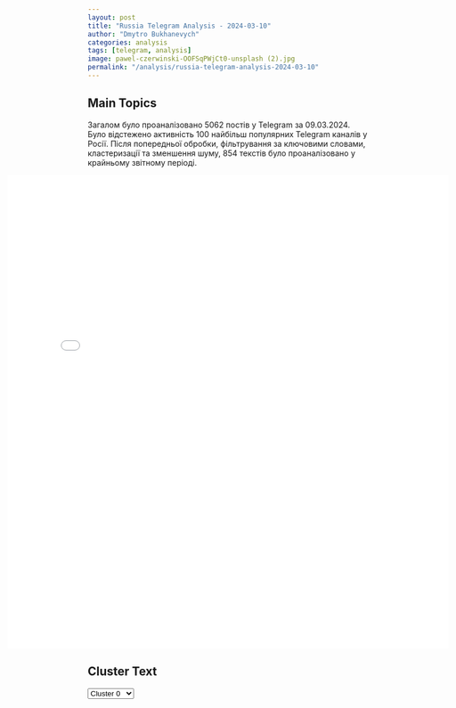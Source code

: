 ```yaml
---
layout: post
title: "Russia Telegram Analysis - 2024-03-10"
author: "Dmytro Bukhanevych"
categories: analysis
tags: [telegram, analysis]
image: pawel-czerwinski-OOFSqPWjCt0-unsplash (2).jpg
permalink: "/analysis/russia-telegram-analysis-2024-03-10"
---
```


<style>
    /* Adjusting iframe-container styles */
    .wide-iframe-container {
        width: calc(100% + 30vw);  /* Extending the width */
        margin-left: -15vw;       /* Negative margin to push to the left */
        overflow: hidden;         /* In case the iframe content spills over */
    }

    .wide-iframe-container iframe {
        width: 100%;  /* Making the iframe take the full width of its container */
        border: none; /* Removing any borders from the iframe */
    }

    /* Toggle mechanism */
    .hidden {
        display: none;
    }
    
    .show-content-target:checked + .show-content {
        display: block;
    }
</style>

<h2>Main Topics</h2>
<p>Загалом було проаналізовано 5062 постів у Telegram за 09.03.2024. Було відстежено активність 100 найбільш популярних Telegram каналів у Росії. Після попередньої обробки, фільтрування за ключовими словами, кластеризації та зменшення шуму, 854 текстів було проаналізовано у крайньому звітному періоді.</p>
<!-- Embedding Main Plotly Visualization -->
<div class="wide-iframe-container">
    <iframe src="{{site.baseurl}}/visualizations/2024-03-10/fig_topics_time.html" height="850"></iframe>
</div>


<h2>Cluster Text</h2>

<!-- Dropdown to select a cluster -->
<select id="clusterSelector" onchange="displayClusterText()">
<option value="0">Cluster 0</option><option value="1">Cluster 1</option><option value="2">Cluster 2</option><option value="3">Cluster 3</option><option value="4">Cluster 4</option><option value="5">Cluster 5</option><option value="6">Cluster 6</option><option value="7">Cluster 7</option><option value="8">Cluster 8</option><option value="9">Cluster 9</option><option value="10">Cluster 10</option><option value="11">Cluster 11</option><option value="12">Cluster 12</option><option value="13">Cluster 13</option><option value="14">Cluster 14</option><option value="15">Cluster 15</option><option value="16">Cluster 16</option>
</select>

<!-- Display area for the selected cluster's text -->
<div id="clusterTextDisplay" class="hidden"></div>

<script type="text/javascript">
    var clusterDetails = {"0": "<b>Total Posts:</b> 51<br><b>Date:</b> 2024-03-09 05:13:59+00:00<br><b>Author:</b> rusbrief<br><b>Link:</b> https://t.me/s/rusbrief/207633<br><b>Subscribers:</b> 506628<br><b>Text:</b> \u0422\u0435\u043a\u0441\u0442: BRIEF. #\u0412\u0430\u0436\u043d\u043e\u0435 \u0437\u0430\u00a0\u043c\u0438\u043d\u0443\u0432\u0448\u0438\u0435 \u0441\u0443\u0442\u043a\u0438:\u25aa\ufe0f\u0411\u0430\u0439\u0434\u0435\u043d \u0432\u044b\u0441\u0442\u0443\u043f\u0438\u043b \u043f\u0435\u0440\u0435\u0434 \u041a\u043e\u043d\u0433\u0440\u0435\u0441\u0441\u043e\u043c \u0441\u00a0\u0440\u0435\u0447\u044c\u044e \u00ab\u041e\u00a0\u043f\u043e\u043b\u043e\u0436\u0435\u043d\u0438\u0438 \u0432\u00a0\u0441\u0442\u0440\u0430\u043d\u0435\u00bb.\u00a0\u0412\u0441\u043f\u043e\u043c\u043d\u0438\u043b \u041f\u0443\u0442\u0438\u043d\u0430, \u0423\u043a\u0440\u0430\u0438\u043d\u0443 \u0438\u00a0\u0434\u0435\u0448\u0435\u0432\u044b\u0435 \u043b\u0435\u043a\u0430\u0440\u0441\u0442\u0432\u0430 \u0432\u00a0\u041c\u043e\u0441\u043a\u0432\u0435. \u0415\u0449\u0435 \u043f\u043e\u0448\u0443\u0442\u0438\u043b \u043e\u00a0\u0442\u043e\u043c, \u0447\u0442\u043e \u0438\u043d\u043e\u0433\u0434\u0430 \u0435\u043c\u0443 \u0434\u0430\u0436\u0435 \u0445\u043e\u0447\u0435\u0442\u0441\u044f \u0441\u0442\u0440\u0430\u0434\u0430\u0442\u044c \u0441\u043b\u0430\u0431\u043e\u0443\u043c\u0438\u0435\u043c. \u25aa\ufe0f\u0417\u0435\u043b\u0435\u043d\u0441\u043a\u0438\u0439 \u043f\u0440\u0438\u0435\u0445\u0430\u043b \u0432\u00a0\u0421\u0442\u0430\u043c\u0431\u0443\u043b \u043d\u0430\u00a0\u043f\u0435\u0440\u0435\u0433\u043e\u0432\u043e\u0440\u044b \u0441\u00a0\u042d\u0440\u0434\u043e\u0433\u0430\u043d\u043e\u043c. \u041f\u0435\u0440\u0435\u0434 \u044d\u0442\u0438\u043c \u043f\u043e\u0434\u043f\u0438\u0441\u0430\u043b \u0443\u043a\u0430\u0437 \u043e\u0431 \u0443\u0432\u043e\u043b\u044c\u043d\u0435\u043d\u0438\u0438 \u0447\u0430\u0441\u0442\u0438 \u043f\u0440\u0438\u0437\u044b\u0432\u043d\u0438\u043a\u043e\u0432 \u0432\u00a0\u0437\u0430\u043f\u0430\u0441 \u0432\u0435\u0441\u043d\u043e\u0439 2024 \u0433\u043e\u0434\u0430. \u25aa\ufe0f\u041f\u0440\u0435\u0437\u0438\u0434\u0435\u043d\u0442 \u0422\u0443\u0440\u0446\u0438\u0438 \u0437\u0430\u044f\u0432\u0438\u043b, \u0447\u0442\u043e \u0433\u043e\u0442\u043e\u0432 \u043f\u0440\u043e\u0432\u0435\u0441\u0442\u0438 \u043c\u0438\u0440\u043d\u044b\u0439 \u0441\u0430\u043c\u043c\u0438\u0442 \u043c\u0435\u0436\u0434\u0443 \u0420\u043e\u0441\u0441\u0438\u0435\u0439 \u0438\u00a0\u0423\u043a\u0440\u0430\u0438\u043d\u043e\u0439. \u041d\u043e \u0417\u0435\u043b\u0435\u043d\u0441\u043a\u0438\u0439 \u0432\u044b\u0441\u0442\u0443\u043f\u0438\u043b \u043f\u0440\u043e\u0442\u0438\u0432 \u0443\u0447\u0430\u0441\u0442\u0438\u044f \u0420\u043e\u0441\u0441\u0438\u0438 \u0432 \u0442\u0430\u043a\u043e\u043c \u0441\u0430\u043c\u043c\u0438\u0442\u0435.\u25aa\ufe0f\u041f\u0443\u0442\u0438\u043d \u043f\u043e\u0437\u0434\u0440\u0430\u0432\u0438\u043b \u0440\u043e\u0441\u0441\u0438\u044f\u043d\u043e\u043a \u0441\u00a08\u00a0\u043c\u0430\u0440\u0442\u0430 \u0438\u00a0\u043f\u043e\u0434\u043f\u0438\u0441\u0430\u043b \u0443\u043a\u0430\u0437 \u043e\u00a0\u043f\u043e\u043c\u0438\u043b\u043e\u0432\u0430\u043d\u0438\u0438 52 \u043e\u0441\u0443\u0436\u0434\u0435\u043d\u043d\u044b\u0445 \u0436\u0435\u043d\u0449\u0438\u043d. \u0421\u043f\u0435\u0446\u043a\u043e\u0440\u0440 BRIEF \u0415\u043a\u0430\u0442\u0435\u0440\u0438\u043d\u0430 \u0412\u0438\u043d\u043e\u043a\u0443\u0440\u043e\u0432\u0430\u00a0\u2014 \u043e\u00a0\u0440\u043e\u043b\u0438 \u0436\u0435\u043d\u0449\u0438\u043d \u0432\u00a0\u043f\u043e\u0441\u0442\u0441\u043e\u0432\u0435\u0442\u0441\u043a\u043e\u0435 \u0432\u0440\u0435\u043c\u044f. \u25aa\ufe0f\u041f\u043e\u0441\u043b\u0435 \u043d\u0430\u0447\u0430\u043b\u0430 \u0421\u0412\u041e \u0414\u043c\u0438\u0442\u0440\u0438\u0439 \u041c\u0435\u0434\u0432\u0435\u0434\u0435\u0432 \u043f\u0440\u043e\u0434\u043e\u043b\u0436\u0438\u043b \u043f\u043e\u043b\u0443\u0447\u0430\u0442\u044c \u0432\u0438\u043d\u043e \u0441\u00a0\u0438\u0442\u0430\u043b\u044c\u044f\u043d\u0441\u043a\u043e\u0439 \u0432\u0438\u043d\u043e\u0434\u0435\u043b\u044c\u043d\u0438, \u043a\u043e\u0442\u043e\u0440\u0443\u044e \u0441\u0432\u044f\u0437\u044b\u0432\u0430\u044e\u0442 \u0441\u00a0\u043d\u0438\u043c. \u25aa\ufe0f\u0421\u043e\u0431\u044b\u0442\u0438\u044f, \u0441\u0432\u044f\u0437\u0430\u043d\u043d\u044b\u0435 \u0441\u043e\u00a0\u0441\u043f\u0435\u0446\u0438\u0430\u043b\u044c\u043d\u043e\u0439 \u0432\u043e\u0435\u043d\u043d\u043e\u0439 \u043e\u043f\u0435\u0440\u0430\u0446\u0438\u0438, \u043f\u0440\u0438\u0432\u043b\u0435\u043a\u043b\u0438 \u0432\u043d\u0438\u043c\u0430\u043d\u0438\u0435 23% \u0440\u043e\u0441\u0441\u0438\u044f\u043d. \u0412\u044b\u0431\u043e\u0440\u044b \u043f\u0440\u0435\u0437\u0438\u0434\u0435\u043d\u0442\u0430 \u0441\u0442\u0440\u0430\u043d\u044b\u00a0\u2014 1%. \u25aa\ufe0f\u00ab\u042f\u043d\u0434\u0435\u043a\u0441\u00bb \u043f\u043e\u043b\u0443\u0447\u0438\u043b \u0432\u00a02024 \u0433\u043e\u0434\u0443 \u043e\u0442\u00a0\u0433\u043e\u0441\u0443\u0434\u0430\u0440\u0441\u0442\u0432\u0430 \u043d\u043e\u0432\u044b\u0435 \u043b\u044c\u0433\u043e\u0442\u044b\u00a0\u2014 \u043d\u0430\u00a0\u0444\u043e\u043d\u0435 \u0432\u044b\u0445\u043e\u0434\u0430 \u0441\u0434\u0435\u043b\u043a\u0438 \u043f\u043e\u00a0\u0440\u0430\u0437\u0434\u0435\u043b\u0443 \u043a\u043e\u043c\u043f\u0430\u043d\u0438\u0438 \u043d\u0430\u00a0\u0444\u0438\u043d\u0438\u0448\u043d\u0443\u044e \u043f\u0440\u044f\u043c\u0443\u044e. \u25aa\ufe0f\u0412\u00a0\u041c\u043e\u043b\u0434\u043e\u0432\u0443 \u0438\u0437\u00a0\u0420\u043e\u0441\u0441\u0438\u0438 \u0432\u0435\u0440\u043d\u0443\u043b\u0430\u0441\u044c \u0433\u043b\u0430\u0432\u0430 \u0413\u0430\u0433\u0430\u0443\u0437\u0438\u0438 \u0415\u0432\u0433\u0435\u043d\u0438\u044f \u0413\u0443\u0446\u0443\u043b, \u0432\u0441\u0442\u0440\u0435\u0442\u0438\u0432\u0448\u0430\u044f\u0441\u044f \u0441\u00a0\u043f\u0440\u0435\u0437\u0438\u0434\u0435\u043d\u0442\u043e\u043c \u0412\u043b\u0430\u0434\u0438\u043c\u0438\u0440\u043e\u043c \u041f\u0443\u0442\u0438\u043d\u044b\u043c. \u0412\u00a0\u0430\u044d\u0440\u043e\u043f\u043e\u0440\u0442\u0443 \u0435\u0435\u00a0\u0432\u0441\u0442\u0440\u0435\u0447\u0430\u043b\u0438 \u0441\u0442\u043e\u0440\u043e\u043d\u043d\u0438\u043a\u0438, \u0436\u0443\u0440\u043d\u0430\u043b\u0438\u0441\u0442\u044b \u0438\u00a0\u0441\u043f\u0435\u0446\u043d\u0430\u0437. \u041d\u043e\u00a0\u0437\u0430\u0434\u0435\u0440\u0436\u0438\u0432\u0430\u0442\u044c \u043f\u043e\u043b\u0438\u0442\u0438\u043a\u0430 \u043d\u0435\u00a0\u0441\u0442\u0430\u043b\u0438. \u25aa\ufe0f\u042d\u0441\u0442\u043e\u043d\u0438\u044f \u043f\u0440\u043e\u0434\u043e\u043b\u0436\u0430\u0435\u0442 \u0438\u043c\u043f\u043e\u0440\u0442\u0438\u0440\u043e\u0432\u0430\u0442\u044c \u0438\u0437\u00a0\u0420\u043e\u0441\u0441\u0438\u0438 \u043f\u0440\u043e\u0434\u0443\u043a\u0442\u044b, \u043a\u043e\u0442\u043e\u0440\u044b\u0435 \u0437\u0430\u043f\u0440\u0435\u0442\u0438\u043b\u0430 \u0432\u0432\u043e\u0437\u0438\u0442\u044c \u041b\u0430\u0442\u0432\u0438\u044f. \u0424\u0438\u043d\u043b\u044f\u043d\u0434\u0438\u044f \u0442\u043e\u0436\u0435 \u043d\u0435\u00a0\u0445\u043e\u0447\u0435\u0442 \u043e\u0442\u043a\u0430\u0437\u044b\u0432\u0430\u0442\u044c\u0441\u044f \u043e\u0442\u00a0\u0440\u043e\u0441\u0441\u0438\u0439\u0441\u043a\u0438\u0445 \u043f\u0440\u043e\u0434\u0443\u043a\u0442\u043e\u0432. \u25aa\ufe0f\u041c\u0438\u043d\u0438\u0441\u0442\u0440 \u043e\u0431\u043e\u0440\u043e\u043d\u044b \u0424\u0420\u0413 \u0411\u043e\u0440\u0438\u0441 \u041f\u0438\u0441\u0442\u043e\u0440\u0438\u0443\u0441 \u0437\u0430\u044f\u0432\u0438\u043b, \u0447\u0442\u043e \u0434\u0430\u043b\u044c\u043d\u043e\u0431\u043e\u0439\u043d\u044b\u0435 \u0440\u0430\u043a\u0435\u0442\u044b \u043d\u0435\u00a0\u0441\u0442\u0430\u043d\u0443\u0442 \u0440\u0435\u0448\u0430\u044e\u0449\u0438\u043c\u0438 \u0434\u043b\u044f \u043a\u043e\u043d\u0444\u043b\u0438\u043a\u0442\u0430 \u043d\u0430\u00a0\u0423\u043a\u0440\u0430\u0438\u043d\u0435. \u0418\u00a0\u043f\u0440\u0438\u0437\u0432\u0430\u043b \u0437\u0430\u043a\u0430\u043d\u0447\u0438\u0432\u0430\u0442\u044c \u0441\u00a0\u043e\u0431\u0441\u0443\u0436\u0434\u0435\u043d\u0438\u0435\u043c \u0432\u0430\u0440\u0438\u0430\u043d\u0442\u0430 \u043d\u0430\u043f\u0440\u0430\u0432\u0438\u0442\u044c \u0432\u043e\u0439\u0441\u043a\u0430 \u0437\u0430\u043f\u0430\u0434\u043d\u044b\u0445 \u0441\u0442\u0440\u0430\u043d \u043d\u0430\u00a0\u0423\u043a\u0440\u0430\u0438\u043d\u0443. \u25aa\ufe0f\u041f\u0440\u0435\u0437\u0438\u0434\u0435\u043d\u0442 \u0424\u0440\u0430\u043d\u0446\u0438\u0438 \u042d\u043c\u043c\u0430\u043d\u0443\u044d\u043b\u044c \u041c\u0430\u043a\u0440\u043e\u043d \u0441\u043a\u043e\u0440\u0440\u0435\u043a\u0442\u0438\u0440\u043e\u0432\u0430\u043b \u0441\u0432\u043e\u0438 \u0441\u043b\u043e\u0432\u0430 \u043e\u00a0\u0432\u043e\u0437\u043c\u043e\u0436\u043d\u043e\u0441\u0442\u0438 \u043e\u0442\u043f\u0440\u0430\u0432\u043a\u0438 \u0435\u0432\u0440\u043e\u043f\u0435\u0439\u0441\u043a\u0438\u0445 \u0432\u043e\u0435\u043d\u043d\u044b\u0445 \u043d\u0430\u00a0\u0423\u043a\u0440\u0430\u0438\u043d\u0443, \u0441\u0440\u0430\u0432\u043d\u0438\u0432 \u0438\u0445\u00a0\u0441\u00a0\u043e\u0431\u0435\u0434\u043e\u043c. \u25aa\ufe0f\u041f\u043e\u0441\u043b\u0435\u0434\u043d\u0438\u0435 \u0437\u0430\u044f\u0432\u043b\u0435\u043d\u0438\u044f \u0444\u0440\u0430\u043d\u0446\u0443\u0437\u0441\u043a\u043e\u0433\u043e \u043f\u0440\u0435\u0437\u0438\u0434\u0435\u043d\u0442\u0430 \u041c\u0430\u043a\u0440\u043e\u043d\u0430 \u043e\u0442\u0440\u0430\u0436\u0430\u044e\u0442 \u0441\u043a\u043e\u0440\u0435\u0435 \u0438\u043d\u0442\u0435\u0440\u0435\u0441\u044b \u0420\u043e\u0441\u0441\u0438\u0438, \u0430\u00a0\u0423\u043a\u0440\u0430\u0438\u043d\u0435 \u0438\u0434\u0443\u0442 \u0432\u00a0\u043c\u0438\u043d\u0443\u0441, \u0447\u0435\u043c \u0432\u00a0\u043f\u043b\u044e\u0441, \u0441\u0447\u0438\u0442\u0430\u044e\u0442 \u0437\u0430\u043f\u0430\u0434\u043d\u044b\u0435 \u044d\u043a\u0441\u043f\u0435\u0440\u0442\u044b. \u25aa\ufe0f\u0412\u00a0\u041a\u0430\u043d\u0430\u0434\u0435 \u043d\u0430\u00a0\u043a\u043b\u0430\u0434\u0431\u0438\u0449\u0435 \u0432\u00a0\u0433\u043e\u0440\u043e\u0434\u043a\u0435 \u041e\u043a\u0432\u0438\u043b\u043b \u043d\u0435\u0434\u0430\u043b\u0435\u043a\u043e \u043e\u0442\u00a0\u0422\u043e\u0440\u043e\u043d\u0442\u043e \u0441\u043d\u0435\u0441\u043b\u0438 \u043f\u0430\u043c\u044f\u0442\u043d\u0438\u043a \u043f\u0435\u0440\u0432\u043e\u0439 \u0443\u043a\u0440\u0430\u0438\u043d\u0441\u043a\u043e\u0439 \u0434\u0438\u0432\u0438\u0437\u0438\u0438 CC\u00a0\u00ab\u0413\u0430\u043b\u0438\u0447\u0438\u043d\u0430\u00bb. \u25aa\ufe0f\u041a\u043e\u0441\u043c\u0438\u0447\u0435\u0441\u043a\u0438\u0439 \u0442\u0435\u043b\u0435\u0441\u043a\u043e\u043f \u0414\u0436\u0435\u0439\u043c\u0441\u0430 \u0423\u044d\u0431\u0431\u0430 \u0441\u0434\u0435\u043b\u0430\u043b \u0440\u0435\u0432\u043e\u043b\u044e\u0446\u0438\u043e\u043d\u043d\u043e\u0435 \u043e\u0442\u043a\u0440\u044b\u0442\u0438\u0435\u00a0\u2014 \u043e\u0431\u043d\u0430\u0440\u0443\u0436\u0438\u043b \u00ab\u043c\u0435\u0440\u0442\u0432\u0443\u044e\u00bb \u0433\u0430\u043b\u0430\u043a\u0442\u0438\u043a\u0443, \u043b\u0438\u0448\u0435\u043d\u043d\u0443\u044e \u0437\u0432\u0435\u0437\u0434\u043e\u043e\u0431\u0440\u0430\u0437\u043e\u0432\u0430\u043d\u0438\u044f, \u0434\u0430\u0442\u0438\u0440\u0443\u0435\u043c\u0443\u044e \u043e\u0448\u0435\u043b\u043e\u043c\u043b\u044f\u044e\u0449\u0438\u043c\u0438 13 \u043c\u0438\u043b\u043b\u0438\u0430\u0440\u0434\u0430\u043c\u0438\u00a0\u043b\u0435\u0442.", "1": "<b>Total Posts:</b> 50<br><b>Date:</b> 2024-03-09 17:18:08+00:00<br><b>Author:</b> chp_donetska<br><b>Link:</b> https://t.me/s/chp_donetska/86337<br><b>Subscribers:</b> 322376<br><b>Text:</b> \u0422\u0435\u043a\u0441\u0442: \u2757\ufe0f\u0421\u043e\u043e\u0431\u0449\u0430\u044e\u0442 \u043e\u0431 \u043e\u0431\u0441\u0442\u0440\u0435\u043b\u0435 \u0441\u043e \u0441\u0442\u043e\u0440\u043e\u043d\u044b \u0412\u0421\u0423 \u041a\u0443\u0439\u0431\u044b\u0448\u0435\u0432\u0441\u043a\u043e\u0433\u043e \u0438 \u041a\u0438\u0440\u043e\u0432\u0441\u043a\u043e\u0433\u043e \u0440\u0430\u0439\u043e\u043d\u043e\u0432 \u0414\u043e\u043d\u0435\u0446\u043a\u0430.\u0411\u0443\u0434\u044c\u0442\u0435 \u043e\u0441\u0442\u043e\u0440\u043e\u0436\u043d\u044b!\u0418\u0441\u0442\u043e\u0447\u043d\u0438\u043a: \u0410\u0413\u0421\ud83d\udcac\u041d\u0430\u043f\u0438\u0441\u0430\u0442\u044c \u043d\u0430\u043c \u041f\u043e\u0434\u043f\u0438\u0441\u0430\u0442\u044c\u0441\u044f \u043d\u0430 \u043a\u0430\u043d\u0430\u043b\u2705", "2": "<b>Total Posts:</b> 48<br><b>Date:</b> 2024-03-09 00:32:41+00:00<br><b>Author:</b> rbc_news<br><b>Link:</b> https://t.me/s/rbc_news/90220<br><b>Subscribers:</b> 393921<br><b>Text:</b> \u0422\u0435\u043a\u0441\u0442: \u2757\ufe0f\u0413\u0443\u0431\u0435\u0440\u043d\u0430\u0442\u043e\u0440 \u0420\u043e\u0441\u0442\u043e\u0432\u0441\u043a\u043e\u0439 \u043e\u0431\u043b\u0430\u0441\u0442\u0438 \u0412\u0430\u0441\u0438\u043b\u0438\u0439 \u0413\u043e\u043b\u0443\u0431\u0435\u0432 \u043e\u0431\u044a\u044f\u0441\u043d\u0438\u043b \u0432\u0437\u0440\u044b\u0432\u044b \u0432 \u0422\u0430\u0433\u0430\u043d\u0440\u043e\u0433\u0435: \"\u0421\u0438\u043b\u0430\u043c\u0438 \u043d\u0430\u0448\u0438\u0445 \u041f\u0412\u041e \u0432 \u0422\u0430\u0433\u0430\u043d\u0440\u043e\u0433\u0435 \u043e\u0442\u0440\u0430\u0436\u0435\u043d\u0430 \u043c\u0430\u0441\u0441\u043e\u0432\u0430\u044f \u0430\u0442\u0430\u043a\u0430 \u0411\u041f\u041b\u0410. \u041f\u043e\u0441\u043b\u0435\u0434\u0441\u0442\u0432\u0438\u044f \u043d\u0430 \u0437\u0435\u043c\u043b\u0435 \u0443\u0442\u043e\u0447\u043d\u044f\u044e\u0442\u0441\u044f\"", "3": "<b>Total Posts:</b> 95<br><b>Date:</b> 2024-03-09 08:43:00+00:00<br><b>Author:</b> boris_rozhin<br><b>Link:</b> https://t.me/s/boris_rozhin/115845<br><b>Subscribers:</b> 829858<br><b>Text:</b> \u0422\u0435\u043a\u0441\u0442: \u0420\u0430\u0441\u0447\u0435\u0442\u044b \u0420\u0421\u0417\u041e \u00ab\u0422\u043e\u0440\u043d\u0430\u0434\u043e-\u0413\u00bb \u0443\u043d\u0438\u0447\u0442\u043e\u0436\u0438\u043b\u0438 \u043e\u0431\u044a\u0435\u043a\u0442\u044b \u0438 \u043f\u043e\u0437\u0438\u0446\u0438\u0438 \u0412\u0421\u0423 \u043d\u0430 \u041a\u0443\u043f\u044f\u043d\u0441\u043a\u043e\u043c \u043d\u0430\u043f\u0440\u0430\u0432\u043b\u0435\u043d\u0438\u0438  \u0421\u0440\u0435\u0434\u0441\u0442\u0432\u0430\u043c\u0438 \u0430\u0440\u0442\u0438\u043b\u043b\u0435\u0440\u0438\u0439\u0441\u043a\u043e\u0439 \u0440\u0430\u0437\u0432\u0435\u0434\u043a\u0438 \u0438 \u0440\u0430\u0441\u0447\u0435\u0442\u0430\u043c\u0438 \u0431\u0435\u0441\u043f\u0438\u043b\u043e\u0442\u043d\u044b\u0445 \u043b\u0435\u0442\u0430\u0442\u0435\u043b\u044c\u043d\u044b\u0445 \u0430\u043f\u043f\u0430\u0440\u0430\u0442\u043e\u0432 \u0431\u044b\u043b\u0438 \u0432\u0441\u043a\u0440\u044b\u0442\u044b \u043a\u043e\u043c\u0430\u043d\u0434\u043d\u044b\u0435 \u043f\u0443\u043d\u043a\u0442\u044b \u0438 \u0443\u0437\u043b\u044b \u0441\u0432\u044f\u0437\u0438 \u0443\u043a\u0440\u0430\u0438\u043d\u0441\u043a\u0438\u0445 \u043d\u0430\u0446\u0438\u043e\u043d\u0430\u043b\u0438\u0441\u0442\u043e\u0432. \u041a\u043e\u043e\u0440\u0434\u0438\u043d\u0430\u0442\u044b \u0443\u043a\u0430\u0437\u0430\u043d\u043d\u044b\u0445 \u0446\u0435\u043b\u0435\u0439 \u0431\u044b\u043b\u0438 \u043e\u043f\u0435\u0440\u0430\u0442\u0438\u0432\u043d\u043e \u043f\u0435\u0440\u0435\u0434\u0430\u043d\u044b \u0440\u0430\u0441\u0447\u0435\u0442\u0430\u043c \u0420\u0421\u0417\u041e \u00ab\u0422\u043e\u0440\u043d\u0430\u0434\u043e-\u0413\u00bb \u0434\u043b\u044f \u043d\u0430\u043d\u0435\u0441\u0435\u043d\u0438\u044f \u0443\u0434\u0430\u0440\u0430 \u043f\u043e \u0432\u044b\u044f\u0432\u043b\u0435\u043d\u043d\u044b\u043c \u0446\u0435\u043b\u044f\u043c. @mod_russia", "4": "<b>Total Posts:</b> 15<br><b>Date:</b> 2024-03-09 21:18:52+00:00<br><b>Author:</b> rusbrief<br><b>Link:</b> https://t.me/s/rusbrief/207775<br><b>Subscribers:</b> 506628<br><b>Text:</b> \u0422\u0435\u043a\u0441\u0442: \u041c\u0438\u043d\u0438\u0441\u0442\u0440 \u043e\u0431\u043e\u0440\u043e\u043d\u044b \u0424\u0420\u0413 \u0411\u043e\u0440\u0438\u0441 \u041f\u0438\u0441\u0442\u043e\u0440\u0438\u0443\u0441 \u043f\u0440\u0435\u0434\u0443\u043f\u0440\u0435\u0434\u0438\u043b \u043e\u0441\u0442\u0430\u043b\u044c\u043d\u044b\u0445 \u0447\u043b\u0435\u043d\u043e\u0432 \u043f\u0440\u0430\u0432\u0438\u0442\u0435\u043b\u044c\u0441\u0442\u0432\u0430, \u0447\u0442\u043e \u0411\u0443\u043d\u0434\u0435\u0441\u0432\u0435\u0440\u0443 \u0432 \u0441\u043b\u0435\u0434\u0443\u044e\u0449\u0435\u043c \u0433\u043e\u0434\u0443 \u043d\u0435 \u0445\u0432\u0430\u0442\u0438\u0442 \u0434\u043e \u20ac6 \u043c\u043b\u0440\u0434. \u041f\u043e\u0434 \u0432\u043e\u043f\u0440\u043e\u0441\u043e\u043c \u043c\u043e\u0436\u0435\u0442 \u043e\u043a\u0430\u0437\u0430\u0442\u044c\u0441\u044f \u0434\u0430\u0436\u0435 \u0434\u043e\u0441\u0442\u0438\u0436\u0435\u043d\u0438\u0435 \u043f\u043e\u043a\u0430\u0437\u0430\u0442\u0435\u043b\u044f \u041d\u0410\u0422\u041e \u043f\u043e \u0432\u043e\u0435\u043d\u043d\u044b\u043c \u0440\u0430\u0441\u0445\u043e\u0434\u0430\u043c \u0432 2% \u0412\u0412\u041f, \u0441\u043e\u043e\u0431\u0449\u0438\u043b\u0430 \u0433\u0430\u0437\u0435\u0442\u0430 Bild. \u041f\u043e \u0434\u0430\u043d\u043d\u044b\u043c \u0438\u0437\u0434\u0430\u043d\u0438\u044f, \u043d\u0430 2025 \u0433\u043e\u0434 \u041c\u0438\u043d\u0444\u0438\u043d \u043f\u043e\u0434 \u0440\u0443\u043a\u043e\u0432\u043e\u0434\u0441\u0442\u0432\u043e\u043c \u041a\u0440\u0438\u0441\u0442\u0438\u0430\u043d\u0430 \u041b\u0438\u043d\u0434\u043d\u0435\u0440\u0430 \u043f\u0440\u0435\u0434\u0443\u0441\u043c\u043e\u0442\u0440\u0435\u043b \u0432\u043e\u0435\u043d\u043d\u044b\u0435 \u0440\u0430\u0441\u0445\u043e\u0434\u044b \u0432 \u0440\u0430\u0437\u043c\u0435\u0440\u0435 \u20ac52 \u043c\u043b\u0440\u0434. \u042d\u043a\u0441\u043f\u0435\u0440\u0442\u044b \u043c\u0438\u043d\u0438\u0441\u0442\u0435\u0440\u0441\u0442\u0432\u0430 \u043e\u0431\u043e\u0440\u043e\u043d\u044b \u043f\u0440\u043e\u0438\u0437\u0432\u0435\u043b\u0438 \u043f\u043e\u0434\u0441\u0447\u0435\u0442\u044b \u0438 \u043f\u0440\u0438\u0448\u043b\u0438 \u043a \"\u0443\u0436\u0430\u0441\u0430\u044e\u0449\u0435\u043c\u0443 \u0432\u044b\u0432\u043e\u0434\u0443\": \u0434\u043b\u044f \u0434\u043e\u0441\u0442\u0438\u0436\u0435\u043d\u0438\u044f \u043d\u0430\u0442\u043e\u0432\u0441\u043a\u043e\u0433\u043e \u043f\u043e\u043a\u0430\u0437\u0430\u0442\u0435\u043b\u044f \u0432 2% \u0412\u0412\u041f \u0432 \u0441\u043b\u0435\u0434\u0443\u044e\u0449\u0435\u043c \u0433\u043e\u0434\u0443 \u0430\u0441\u0441\u0438\u0433\u043d\u043e\u0432\u0430\u043d\u0438\u044f \u043d\u0430 \u0432\u043e\u0435\u043d\u043d\u044b\u0435 \u043d\u0443\u0436\u0434\u044b \u043d\u0443\u0436\u043d\u043e \u0443\u0432\u0435\u043b\u0438\u0447\u0438\u0442\u044c \u043d\u0430 \u20ac4,5-6,0 \u043c\u043b\u0440\u0434. \u041f\u0440\u0438 \u044d\u0442\u043e\u043c \u0444\u0438\u043d\u0430\u043d\u0441\u043e\u0432\u0430\u044f \"\u0434\u044b\u0440\u0430\" \u0432 \u043d\u0435\u043c \u043f\u043e\u0441\u0442\u043e\u044f\u043d\u043d\u043e \u0443\u0432\u0435\u043b\u0438\u0447\u0438\u0432\u0430\u0435\u0442\u0441\u044f, \u043a\u0430\u043a \u0438 \u043a\u043e\u043b\u0438\u0447\u0435\u0441\u0442\u0432\u043e \u043f\u0440\u043e\u0435\u043a\u0442\u043e\u0432, \u043d\u0430 \u0440\u0435\u0430\u043b\u0438\u0437\u0430\u0446\u0438\u044e \u043a\u043e\u0442\u043e\u0440\u044b\u0445 \u043d\u0435 \u0445\u0432\u0430\u0442\u0430\u0435\u0442 \u0441\u0440\u0435\u0434\u0441\u0442\u0432.", "5": "<b>Total Posts:</b> 39<br><b>Date:</b> 2024-03-09 13:17:20+00:00<br><b>Author:</b> slavaded1337<br><b>Link:</b> https://t.me/s/slavaded1337/43032<br><b>Subscribers:</b> 474235<br><b>Text:</b> \u0422\u0435\u043a\u0441\u0442: \"\u0423\u043a\u0440\u0430\u0438\u043d\u0430 \u0434\u0430\u0432\u043d\u043e \u043f\u0440\u0435\u0432\u0440\u0430\u0442\u0438\u043b\u0430\u0441\u044c \u0432 \u0444\u0430\u0448\u0438\u0441\u0442\u0441\u043a\u043e\u0435 \u0433\u043e\u0441\u0443\u0434\u0430\u0440\u0441\u0442\u0432\u043e. \u0422\u0430\u043c \u0443\u0436\u0435 \u0433\u0435\u0440\u043e\u0438\u0437\u0438\u0440\u0443\u044e\u0442\u0441\u044f \u0442\u0435, \u043a\u0442\u043e \u0432\u043e\u0435\u0432\u0430\u043b \u043f\u043b\u0435\u0447\u043e\u043c \u043a \u043f\u043b\u0435\u0447\u0443 \u0441 \u043d\u0430\u0446\u0438\u0441\u0442\u0430\u043c\u0438\"\u0418\u0437\u0432\u0435\u0441\u0442\u043d\u044b\u0439 \u0438\u0437\u0440\u0430\u0438\u043b\u044c\u0441\u043a\u0438\u0439 \u0434\u0438\u043f\u043b\u043e\u043c\u0430\u0442, \u0431\u044b\u0432\u0448\u0438\u0439 \u0433\u043b\u0430\u0432\u0430 \u0438\u0437\u0440\u0430\u0438\u043b\u044c\u0441\u043a\u043e\u0439 \u0441\u043f\u0435\u0446\u0441\u043b\u0443\u0436\u0431\u044b \u00ab\u041d\u0430\u0442\u0438\u0432\u00bb \u042f\u043a\u043e\u0432 \u041a\u0435\u0434\u043c\u0438  \u0432 \u0438\u043d\u0442\u0435\u0440\u0432\u044c\u044e haqqin.\u0430z \u0440\u0430\u0441\u0441\u043a\u0430\u0437\u0430\u043b, \u043a\u0430\u043a \u043d\u0430 \u0423\u043a\u0440\u0430\u0438\u043d\u0435 \u0443\u0449\u0435\u043c\u043b\u044f\u043b\u0438\u0441\u044c \u043f\u0440\u0430\u0432\u0430 \u0440\u0443\u0441\u0441\u043a\u043e\u0433\u043e \u043d\u0430\u0441\u0435\u043b\u0435\u043d\u0438\u044f.\u0414\u044f\u0434\u044f \u0421\u043b\u0430\u0432\u0430. \u041f\u043e\u0434\u043f\u0438\u0441\u0430\u0442\u044c\u0441\u044f.", "6": "<b>Total Posts:</b> 21<br><b>Date:</b> 2024-03-09 00:02:16+00:00<br><b>Author:</b> ostashkonews<br><b>Link:</b> https://t.me/s/OstashkoNews/123739<br><b>Subscribers:</b> 373036<br><b>Text:</b> \u0422\u0435\u043a\u0441\u0442: \ud83d\udd52 \u0413\u043b\u0430\u0432\u043d\u044b\u0435 \u0441\u043e\u0431\u044b\u0442\u0438\u044f \u043d\u0430 03:00:\u25aa\ufe0f\u041f\u043e\u044f\u0432\u0438\u043b\u0438\u0441\u044c \u043f\u0435\u0440\u0432\u044b\u0435 \u043f\u0440\u0435\u0442\u0435\u043d\u0434\u0435\u043d\u0442\u044b \u043d\u0430 \u0434\u043e\u043b\u0436\u043d\u043e\u0441\u0442\u044c \u0433\u043b\u0430\u0432\u044b \u041c\u0418\u0414 \u0423\u043a\u0440\u0430\u0438\u043d\u044b \u0432\u043c\u0435\u0441\u0442\u043e \u041a\u0443\u043b\u0435\u0431\u044b\u25aa\ufe0f\u0411\u0430\u0439\u0434\u0435\u043d \u0432\u0434\u0440\u0443\u0433 \u0434\u043e\u043f\u0443\u0441\u0442\u0438\u043b, \u0447\u0442\u043e \u043f\u043e\u0443\u0447\u0430\u0441\u0442\u0432\u0443\u0435\u0442 \u0432 \u0434\u0435\u0431\u0430\u0442\u0430\u0445 \u0441 \u0414\u043e\u043d\u0430\u043b\u044c\u0434\u043e\u043c \u0422\u0440\u0430\u043c\u043f\u043e\u043c\u25aa\ufe0f \u042d\u0440\u0434\u043e\u0433\u0430\u043d \u0437\u0430\u044f\u0432\u0438\u043b \u043e \u043f\u043e\u0434\u0434\u0435\u0440\u0436\u043a\u0435 \u0423\u043a\u0440\u0430\u0438\u043d\u044b\u25aa\ufe0f\u041f\u043e\u043b\u044c\u0448\u0430 \u0432\u044b\u0448\u043b\u0430 \u0438\u0437 \u0434\u043e\u0433\u043e\u0432\u043e\u0440\u0430 \u043e\u0431 \u0430\u0440\u043c\u0438\u044f\u0445, \u0447\u0442\u043e\u0431\u044b \u043d\u0430\u0440\u0430\u0441\u0442\u0438\u0442\u044c \u0441\u043e\u0431\u0441\u0442\u0432\u0435\u043d\u043d\u0443\u044e \u0432\u043e\u0435\u043d\u043d\u0443\u044e \u043c\u043e\u0449\u044c\u041e\u0441\u0442\u0430\u0448\u043a\u043e! \u0412\u0430\u0436\u043d\u043e\u0435 \u2014 \u043f\u043e\u0434\u043f\u0438\u0448\u0438\u0441\u044c", "7": "<b>Total Posts:</b> 25<br><b>Date:</b> 2024-03-09 11:45:52+00:00<br><b>Author:</b> ivan_utenkov13<br><b>Link:</b> https://t.me/s/ivan_utenkov13/51337<br><b>Subscribers:</b> 356070<br><b>Text:</b> \u0422\u0435\u043a\u0441\u0442: \u0411\u044b\u0432\u0448\u0438\u0439 \u0433\u043b\u0430\u0432\u043a\u043e\u043c \u0412\u0421\u0423 \u0412\u0430\u043b\u0435\u0440\u0438\u0439 \u0417\u0430\u043b\u0443\u0436\u043d\u044b\u0439 \u0443\u0432\u043e\u043b\u0435\u043d \u0441 \u0432\u043e\u0435\u043d\u043d\u043e\u0439 \u0441\u043b\u0443\u0436\u0431\u044b \u043f\u043e \u0441\u043e\u0441\u0442\u043e\u044f\u043d\u0438\u044e \u0437\u0434\u043e\u0440\u043e\u0432\u044c\u044f, \u0441\u043e\u043e\u0431\u0449\u0430\u044e\u0442 \u0443\u043a\u0440\u0430\u0438\u043d\u0441\u043a\u0438\u0435 \u0421\u041c\u0418. \u0422\u0430\u043a\u0436\u0435 \u043f\u043e \u0441\u043e\u0441\u0442\u043e\u044f\u043d\u0438\u044e \u0437\u0434\u043e\u0440\u043e\u0432\u044c\u044f \u0443\u0432\u043e\u043b\u0435\u043d \u0431\u044b\u0432\u0448\u0438\u0439 \u0433\u043b\u0430\u0432\u0430 \u0413\u0435\u043d\u0448\u0442\u0430\u0431\u0430 \u0412\u0421\u0423 \u0421\u0435\u0440\u0433\u0435\u0439 \u0428\u0430\u043f\u0442\u0430\u043b\u0430.\u0423\u0442\u0432\u0435\u0440\u0436\u0434\u0430\u0435\u0442\u0441\u044f, \u0447\u0442\u043e \u0437\u0438\u043c\u043e\u0439 \u0417\u0430\u043b\u0443\u0436\u043d\u044b\u0439, \u0435\u0449\u0435 \u0434\u043e \u043d\u0430\u0437\u043d\u0430\u0447\u0435\u043d\u0438\u044f \u0435\u0433\u043e \u043d\u0430 \u0434\u043e\u043b\u0436\u043d\u043e\u0441\u0442\u044c \u043f\u043e\u0441\u043b\u0430, \u043f\u0440\u043e\u0448\u0435\u043b \u0432\u043e\u0435\u043d\u043d\u043e-\u0432\u0440\u0430\u0447\u0435\u0431\u043d\u0443\u044e \u043a\u043e\u043c\u0438\u0441\u0441\u0438\u044e, \u0433\u0434\u0435 \u0431\u044b\u043b \u043f\u0440\u0438\u0437\u043d\u0430\u043d \u043d\u0435\u043f\u0440\u0438\u0433\u043e\u0434\u043d\u044b\u043c \u043a \u0432\u043e\u0435\u043d\u043d\u043e\u0439 \u0441\u043b\u0443\u0436\u0431\u0435.\u0412 \u0442\u043e \u0436\u0435 \u0432\u0440\u0435\u043c\u044f \u0443\u043a\u0440\u0430\u0438\u043d\u0441\u043a\u0438\u0435 \u0421\u041c\u0418 \u0441\u0442\u0430\u0432\u044f\u0442 \u043f\u043e\u0434 \u0441\u043e\u043c\u043d\u0435\u043d\u0438\u0435 \u043b\u043e\u0433\u0438\u043a\u0443 \u043d\u0430\u0437\u043d\u0430\u0447\u0435\u043d\u0438\u044f \u0417\u0430\u043b\u0443\u0436\u043d\u043e\u0433\u043e \u043f\u043e\u0441\u043b\u043e\u043c \u0432 \u0412\u0435\u043b\u0438\u043a\u043e\u0431\u0440\u0438\u0442\u0430\u043d\u0438\u0438: \u00ab\u0425\u043e\u0440\u043e\u0448\u0438\u0439 \u043f\u043e\u0441\u043e\u043b \u2014 \u044d\u0442\u043e \u0442\u043e\u0442, \u043a\u0442\u043e \u0438\u043c\u0435\u0435\u0442 \u0432\u043e\u0437\u043c\u043e\u0436\u043d\u043e\u0441\u0442\u044c \u0432\u0441\u0435\u0433\u0434\u0430 \u043f\u043e\u0437\u0432\u043e\u043d\u0438\u0442\u044c \u043f\u0440\u0435\u0437\u0438\u0434\u0435\u043d\u0442\u0443, \u0434\u043e\u043d\u0435\u0441\u0442\u0438 \u0434\u043e \u043d\u0435\u0433\u043e \u043d\u0443\u0436\u043d\u0443\u044e \u0438\u043d\u0444\u043e\u0440\u043c\u0430\u0446\u0438\u044e, \u0438\u0437\u043b\u043e\u0436\u0438\u0442\u044c \u0441\u0432\u043e\u044e \u0442\u043e\u0447\u043a\u0443 \u0437\u0440\u0435\u043d\u0438\u044f \u0438 \u043e\u0442\u0441\u0442\u043e\u044f\u0442\u044c \u0432 \u0441\u043b\u0443\u0447\u0430\u0435 \u043d\u0435\u043e\u0431\u0445\u043e\u0434\u0438\u043c\u043e\u0441\u0442\u0438 \u0441\u0432\u043e\u044e \u043f\u043e\u0437\u0438\u0446\u0438\u044e.\u00a0\u0421\u043d\u0438\u043c\u0435\u0442 \u043b\u0438 \u0417\u0435\u043b\u0435\u043d\u0441\u043a\u0438\u0439 \u0442\u0440\u0443\u0431\u043a\u0443, \u0435\u0441\u043b\u0438 \u0435\u043c\u0443 \u0431\u0443\u0434\u0435\u0442 \u0437\u0432\u043e\u043d\u0438\u0442\u044c \u0417\u0430\u043b\u0443\u0436\u043d\u044b\u0439? \u0411\u043e\u043b\u044c\u0448\u0438\u0435 \u0441\u043e\u043c\u043d\u0435\u043d\u0438\u044f.\u00a0\u0421\u043c\u043e\u0436\u0435\u0442 \u043b\u0438 \u043f\u0440\u0435\u0437\u0438\u0434\u0435\u043d\u0442 \u0432\u044b\u0441\u043b\u0443\u0448\u0430\u0442\u044c \u0441\u043f\u043e\u043a\u043e\u0439\u043d\u043e \u043a\u0430\u043a\u0438\u0435-\u0442\u043e \u0440\u0435\u043a\u043e\u043c\u0435\u043d\u0434\u0430\u0446\u0438\u0438 \u043f\u043e\u0441\u043b\u0430 \u0417\u0430\u043b\u0443\u0436\u043d\u043e\u0433\u043e \u043f\u0440\u0438 \u0442\u043e\u043c, \u0447\u0442\u043e \u043a\u0430\u043a\u043e\u0439 \u0431\u044b \u0440\u0430\u0437\u0433\u043e\u0432\u043e\u0440 \u0443 \u043d\u0438\u0445 \u043d\u0438 \u043f\u0440\u043e\u0438\u0441\u0445\u043e\u0434\u0438\u043b \u043d\u0430 \u0421\u0442\u0430\u0432\u043a\u0435, \u043e\u043d\u0438 \u043d\u0430\u0447\u0438\u043d\u0430\u043b\u0438 \u0440\u0443\u0433\u0430\u0442\u044c\u0441\u044f \u0434\u0440\u0443\u0433 \u0441 \u0434\u0440\u0443\u0433\u043e\u043c \u043d\u0430 \u0432\u0442\u043e\u0440\u043e\u0439 \u043c\u0438\u043d\u0443\u0442\u0435 \u0438\u0437-\u0437\u0430 \u043d\u0430\u043a\u043e\u043f\u043b\u0435\u043d\u043d\u043e\u0433\u043e \u0440\u0430\u0437\u0434\u0440\u0430\u0436\u0435\u043d\u0438\u044f? \u0427\u0443\u0434\u0435\u0441 \u043d\u0435 \u0431\u044b\u0432\u0430\u0435\u0442\u00bb.\u0417\u0430\u0448\u043a\u0430\u043b\u0438\u0432\u0430\u044e\u0449\u0443\u044e \u043f\u043e\u043f\u0443\u043b\u044f\u0440\u043d\u043e\u0441\u0442\u044c \u0433\u0435\u043d\u0435\u0440\u0430\u043b\u0430 \u0417\u0430\u043b\u0443\u0436\u043d\u043e\u0433\u043e \u043d\u0430\u0437\u044b\u0432\u0430\u044e\u0442 \u0433\u043b\u0430\u0432\u043d\u043e\u0439 \u0440\u0435\u0430\u043b\u044c\u043d\u043e\u0439 \u043f\u0440\u0438\u0447\u0438\u043d\u043e\u0439 \u0435\u0433\u043e \u043e\u0442\u0441\u0442\u0430\u0432\u043a\u0438.", "8": "<b>Total Posts:</b> 16<br><b>Date:</b> 2024-03-09 13:31:17+00:00<br><b>Author:</b> mosnow<br><b>Link:</b> https://t.me/s/mosnow/45956<br><b>Subscribers:</b> 300698<br><b>Text:</b> \u0422\u0435\u043a\u0441\u0442: \ud83d\udc6e\u200d\u2642\ufe0f\u0412 \u041c\u043e\u0441\u043a\u0432\u0435 \u043f\u043e\u043b\u0438\u0446\u0435\u0439\u0441\u043a\u0438\u0445 \u043f\u0435\u0440\u0435\u0432\u0435\u043b\u0438 \u043d\u0430 \u0443\u0441\u0438\u043b\u0435\u043d\u043d\u044b\u0439 \u0440\u0435\u0436\u0438\u043c \u2014 Baza\u042d\u0442\u043e \u0441\u0432\u044f\u0437\u0430\u043d\u043e \u0441 \u043f\u0443\u0431\u043b\u0438\u043a\u0430\u0446\u0438\u0435\u0439 \u043f\u043e\u0441\u043e\u043b\u044c\u0441\u0442\u0432\u043e\u043c \u0421\u0428\u0410 \u0441\u043e\u043e\u0431\u0449\u0435\u043d\u0438\u044f \u043e \u0432\u043e\u0437\u043c\u043e\u0436\u043d\u044b\u0445 \u0442\u0435\u0440\u0430\u043a\u0442\u0430\u0445 \u0432 \u0441\u0442\u043e\u043b\u0438\u0446\u0435. \u0427\u0438\u0441\u043b\u043e \u043f\u0430\u0442\u0440\u0443\u043b\u044c\u043d\u044b\u0445 \u0433\u0440\u0443\u043f\u043f \u0432 \u0446\u0435\u043d\u0442\u0440\u0435 \u041c\u043e\u0441\u043a\u0432\u044b \u0438 \u043d\u0430 \u043d\u0435\u043a\u043e\u0442\u043e\u0440\u044b\u0445 \u0432\u0438\u0434\u0430\u0445 \u0442\u0440\u0430\u043d\u0441\u043f\u043e\u0440\u0442\u0430 \u0443\u0432\u0435\u043b\u0438\u0447\u0435\u043d\u043e \u0432 2\u20132,5 \u0440\u0430\u0437\u0430, \u0442\u0430\u043a\u0436\u0435 \u0441\u043e\u043e\u0431\u0449\u0430\u0435\u0442\u0441\u044f, \u0447\u0442\u043e \u043d\u0430 \u0434\u0435\u0436\u0443\u0440\u0441\u0442\u0432\u043e \u043e\u0442\u043f\u0440\u0430\u0432\u0438\u043b\u0438 \u0441\u043e\u0442\u0440\u0443\u0434\u043d\u0438\u043a\u043e\u0432 \u0432 \u0433\u0440\u0430\u0436\u0434\u0430\u043d\u0441\u043a\u043e\u0439 \u043e\u0434\u0435\u0436\u0434\u0435.", "9": "<b>Total Posts:</b> 22<br><b>Date:</b> 2024-03-09 05:53:32+00:00<br><b>Author:</b> bbcrussian<br><b>Link:</b> https://t.me/s/bbcrussian/61888<br><b>Subscribers:</b> 378854<br><b>Text:</b> \u0422\u0435\u043a\u0441\u0442: NBC: \u043a\u043e\u043d\u0433\u0440\u0435\u0441\u0441\u043c\u0435\u043d\u044b-\u0440\u0435\u0441\u043f\u0443\u0431\u043b\u0438\u043a\u0430\u043d\u0446\u044b \u0440\u0430\u0437\u0440\u0430\u0431\u0430\u0442\u044b\u0432\u0430\u044e\u0442 \u0441\u0432\u043e\u0439 \u0437\u0430\u043a\u043e\u043d\u043e\u043f\u0440\u043e\u0435\u043a\u0442 \u043f\u043e\u043c\u043e\u0449\u0438 \u041a\u0438\u0435\u0432\u0443\u0421\u043f\u0438\u043a\u0435\u0440 \u041f\u0430\u043b\u0430\u0442\u044b \u043f\u0440\u0435\u0434\u0441\u0442\u0430\u0432\u0438\u0442\u0435\u043b\u0435\u0439 \u041c\u0430\u0439\u043a \u0414\u0436\u043e\u043d\u0441\u043e\u043d \u0438 \u043f\u0440\u0435\u0434\u0441\u0435\u0434\u0430\u0442\u0435\u043b\u0438 \u043a\u043b\u044e\u0447\u0435\u0432\u044b\u0445 \u043a\u043e\u043c\u0438\u0442\u0435\u0442\u043e\u0432 \u0440\u0430\u0431\u043e\u0442\u0430\u044e\u0442 \u043d\u0430\u0434 \u0430\u043b\u044c\u0442\u0435\u0440\u043d\u0430\u0442\u0438\u0432\u043d\u044b\u043c \u043f\u0430\u043a\u0435\u0442\u043e\u043c \u043f\u043e\u043c\u043e\u0449\u0438 \u0423\u043a\u0440\u0430\u0438\u043d\u0435, \u0441\u043e\u043e\u0431\u0449\u0430\u0435\u0442 \u0442\u0435\u043b\u0435\u043a\u0430\u043d\u0430\u043b NBC News \u0441\u043e \u0441\u0441\u044b\u043b\u043a\u043e\u0439 \u043d\u0430 \u0438\u0441\u0442\u043e\u0447\u043d\u0438\u043a\u0438.\u041e\u043d\u0438 \u043d\u0430\u0434\u0435\u044e\u0442\u0441\u044f, \u0447\u0442\u043e \u0438\u0445 \u0437\u0430\u043a\u043e\u043d\u043e\u043f\u0440\u043e\u0435\u043a\u0442 \u0441\u043c\u043e\u0436\u0435\u0442 \u043f\u0440\u043e\u0439\u0442\u0438 \u041a\u043e\u043d\u0433\u0440\u0435\u0441\u0441, \u043d\u0435 \u043e\u0442\u0442\u0430\u043b\u043a\u0438\u0432\u0430\u044f \u0442\u0435\u0445 \u043a\u043e\u043d\u0441\u0435\u0440\u0432\u0430\u0442\u043e\u0440\u043e\u0432, \u043a\u043e\u0442\u043e\u0440\u044b\u0435 \u0432\u044b\u0441\u0442\u0443\u043f\u0430\u044e\u0442 \u043f\u0440\u043e\u0442\u0438\u0432 \u0434\u0430\u043b\u044c\u043d\u0435\u0439\u0448\u0435\u0433\u043e \u0444\u0438\u043d\u0430\u043d\u0441\u0438\u0440\u043e\u0432\u0430\u043d\u0438\u044f \u0432\u043e\u0439\u043d\u044b \u0437\u0430 \u0441\u0447\u0451\u0442 \u0430\u043c\u0435\u0440\u0438\u043a\u0430\u043d\u0441\u043a\u0438\u0445 \u043d\u0430\u043b\u043e\u0433\u043e\u043f\u043b\u0430\u0442\u0435\u043b\u044c\u0449\u0438\u043a\u043e\u0432.\u041f\u043b\u0430\u043d\u044b \u043d\u0430\u0445\u043e\u0434\u044f\u0442\u0441\u044f \u043d\u0430 \u043f\u0440\u0435\u0434\u0432\u0430\u0440\u0438\u0442\u0435\u043b\u044c\u043d\u043e\u0439 \u0441\u0442\u0430\u0434\u0438\u0438 \u0440\u0430\u0437\u0440\u0430\u0431\u043e\u0442\u043a\u0438 \u0438 \u0434\u0430\u043b\u0435\u043a\u0438 \u043e\u0442 \u0440\u0435\u0430\u043b\u0438\u0437\u0430\u0446\u0438\u0438, \u0433\u043e\u0432\u043e\u0440\u044f\u0442 \u0438\u0441\u0442\u043e\u0447\u043d\u0438\u043a\u0438.\u0421\u0440\u0435\u0434\u0438 \u0432\u044b\u0434\u0432\u0438\u0433\u0430\u0435\u043c\u044b\u0445 \u043f\u0440\u0435\u0434\u043b\u043e\u0436\u0435\u043d\u0438\u0439 \u2014 \u0440\u0430\u0441\u0441\u043c\u0430\u0442\u0440\u0438\u0432\u0430\u0442\u044c \u0447\u0430\u0441\u0442\u044c \u043d\u0435\u0432\u043e\u0435\u043d\u043d\u043e\u0439 \u043f\u043e\u043c\u043e\u0449\u0438 \u0423\u043a\u0440\u0430\u0438\u043d\u0435 \u043a\u0430\u043a \u0441\u0432\u043e\u0435\u0433\u043e \u0440\u043e\u0434\u0430 \u043a\u0440\u0435\u0434\u0438\u0442, \u0437\u0430\u044f\u0432\u0438\u043b\u0438 \u043f\u0440\u0435\u0434\u0441\u0435\u0434\u0430\u0442\u0435\u043b\u044c \u041f\u0430\u043b\u0430\u0442\u044b \u043f\u0440\u0435\u0434\u0441\u0442\u0430\u0432\u0438\u0442\u0435\u043b\u0435\u0439 \u043f\u043e \u0438\u043d\u043e\u0441\u0442\u0440\u0430\u043d\u043d\u044b\u043c \u0434\u0435\u043b\u0430\u043c \u041c\u0430\u0439\u043a \u041c\u0430\u043a\u041a\u043e\u043b \u0438 \u0441\u0435\u043d\u0430\u0442\u043e\u0440 \u041b\u0438\u043d\u0434\u0441\u0438 \u0413\u0440\u044d\u043c.\u041f\u043e \u0441\u043b\u043e\u0432\u0430\u043c \u041c\u0430\u043a\u041a\u043e\u043b\u0430, \u0432 \u043a\u0430\u0447\u0435\u0441\u0442\u0432\u0435 \u0437\u0430\u043b\u043e\u0433\u0430 \u043f\u043e \u043a\u0440\u0435\u0434\u0438\u0442\u0430\u043c \u043c\u043e\u0433\u0443\u0442 \u0431\u044b\u0442\u044c \u0438\u0441\u043f\u043e\u043b\u044c\u0437\u043e\u0432\u0430\u043d\u044b \u0437\u0430\u043c\u043e\u0440\u043e\u0436\u0435\u043d\u043d\u044b\u0435 \u043f\u0440\u0430\u0432\u0438\u0442\u0435\u043b\u044c\u0441\u0442\u0432\u043e\u043c \u0421\u0428\u0410 \u0432 \u0440\u0430\u043c\u043a\u0430\u0445 \u0441\u0430\u043d\u043a\u0446\u0438\u0439 \u0440\u043e\u0441\u0441\u0438\u0439\u0441\u043a\u0438\u0435 \u0430\u043a\u0442\u0438\u0432\u044b. \u041f\u043b\u0430\u043d \u0442\u0430\u043a\u0436\u0435 \u043c\u043e\u0436\u0435\u0442 \u043f\u0440\u0435\u0434\u0443\u0441\u043c\u0430\u0442\u0440\u0438\u0432\u0430\u0442\u044c \u043b\u044c\u0433\u043e\u0442\u043d\u0443\u044e \u0441\u0438\u0441\u0442\u0435\u043c\u0443 \u043f\u043e\u0433\u0430\u0448\u0435\u043d\u0438\u044f \u043a\u0440\u0435\u0434\u0438\u0442\u043e\u0432, \u0441\u043a\u0430\u0437\u0430\u043b \u041c\u0430\u043a\u041a\u043e\u043b.@bbcrussian", "10": "<b>Total Posts:</b> 16<br><b>Date:</b> 2024-03-09 01:16:41+00:00<br><b>Author:</b> rusbrief<br><b>Link:</b> https://t.me/s/rusbrief/207625<br><b>Subscribers:</b> 506628<br><b>Text:</b> \u0422\u0435\u043a\u0441\u0442: \u041f\u0440\u0435\u043c\u044c\u0435\u0440-\u043c\u0438\u043d\u0438\u0441\u0442\u0440 \u0412\u0435\u043d\u0433\u0440\u0438\u0438 \u0412\u0438\u043a\u0442\u043e\u0440 \u041e\u0440\u0431\u0430\u043d \u043f\u0440\u043e\u0432\u0435\u043b \u0432\u0441\u0442\u0440\u0435\u0447\u0443 \u0441 \u0414\u043e\u043d\u0430\u043b\u044c\u0434\u043e\u043c \u0422\u0440\u0430\u043c\u043f\u043e\u043c \u0432 \u0435\u0433\u043e \u043f\u043e\u043c\u0435\u0441\u0442\u044c\u0435 \u041c\u0430\u0440-\u0430-\u041b\u0430\u0433\u043e \u0432 \u0448\u0442\u0430\u0442\u0435 \u0424\u043b\u043e\u0440\u0438\u0434\u0430. \u041a\u0430\u043a \u0441\u043e\u043e\u0431\u0449\u0438\u043b \u043f\u0440\u0435\u0441\u0441-\u0441\u0435\u043a\u0440\u0435\u0442\u0430\u0440\u044c \u0433\u043b\u0430\u0432\u044b \u043f\u0440\u0430\u0432\u0438\u0442\u0435\u043b\u044c\u0441\u0442\u0432\u0430 \u0411\u0435\u0440\u0442\u0430\u043b\u0430\u043d \u0425\u0430\u0432\u0430\u0448\u0438, \u043e\u043d\u0438 \u0431\u0435\u0441\u0435\u0434\u043e\u0432\u0430\u043b\u0438 \u0432 \u0442\u0435\u0447\u0435\u043d\u0438\u0435 \u0447\u0430\u0441\u0430. \u0412\u0435\u043d\u0433\u0440\u0438\u044f \u0440\u0430\u043d\u0435\u0435 \u0441\u043e\u043e\u0431\u0449\u0430\u043b\u0430, \u0447\u0442\u043e \u0442\u0435\u043c\u0430\u043c\u0438 \u043f\u0435\u0440\u0435\u0433\u043e\u0432\u043e\u0440\u043e\u0432 \u0441\u0442\u0430\u043d\u0443\u0442 \u0441\u0438\u0442\u0443\u0430\u0446\u0438\u044f \u043d\u0430 \u0423\u043a\u0440\u0430\u0438\u043d\u0435 \u0438 \u0434\u0432\u0443\u0441\u0442\u043e\u0440\u043e\u043d\u043d\u0438\u0435 \u043e\u0442\u043d\u043e\u0448\u0435\u043d\u0438\u044f. \u041e\u0440\u0431\u0430\u043d 7 \u043c\u0430\u0440\u0442\u0430 \u043d\u0430\u0445\u043e\u0434\u0438\u043b\u0441\u044f \u0432 \u0412\u0430\u0448\u0438\u043d\u0433\u0442\u043e\u043d\u0435, \u0433\u0434\u0435 \u0432\u044b\u0441\u0442\u0443\u043f\u0438\u043b \u0432 \u043a\u043e\u043d\u0441\u0435\u0440\u0432\u0430\u0442\u0438\u0432\u043d\u043e\u043c \u0438\u0441\u0441\u043b\u0435\u0434\u043e\u0432\u0430\u0442\u0435\u043b\u044c\u0441\u043a\u043e\u043c \u0446\u0435\u043d\u0442\u0440\u0435 Heritage Foundation. \u0412\u0435\u043d\u0433\u0435\u0440\u0441\u043a\u0438\u0439 \u043f\u0440\u0435\u043c\u044c\u0435\u0440 \u043d\u0430\u0445\u043e\u0434\u0438\u0442\u0441\u044f \u0432 \u0421\u0428\u0410 \u043d\u0435 \u043f\u043e \u043f\u0440\u0438\u0433\u043b\u0430\u0448\u0435\u043d\u0438\u044e \u0411\u0435\u043b\u043e\u0433\u043e \u0434\u043e\u043c\u0430.\u0414\u043e\u043d\u0430\u043b\u044c\u0434 \u0422\u0440\u0430\u043c\u043f \u0438 \u0412\u0438\u043a\u0442\u043e\u0440 \u041e\u0440\u0431\u0430\u043d \u043f\u0440\u043e\u0432\u0435\u043b\u0438 \u0443\u0436\u0435 \u0442\u0440\u0435\u0442\u044c\u044e \u043b\u0438\u0447\u043d\u0443\u044e \u0432\u0441\u0442\u0440\u0435\u0447\u0443. \u041f\u0440\u0438 \u044d\u0442\u043e\u043c \u043f\u0440\u0435\u043c\u044c\u0435\u0440 \u0412\u0435\u043d\u0433\u0440\u0438\u0438 \u043d\u0438 \u0440\u0430\u0437\u0443 \u043d\u0435 \u0432\u0441\u0442\u0440\u0435\u0447\u0430\u043b\u0441\u044f \u0441 \u0434\u0435\u0439\u0441\u0442\u0432\u0443\u044e\u0449\u0438\u043c \u043f\u0440\u0435\u0437\u0438\u0434\u0435\u043d\u0442\u043e\u043c \u0421\u0428\u0410 \u0414\u0436\u043e \u0411\u0430\u0439\u0434\u0435\u043d\u043e\u043c.", "11": "<b>Total Posts:</b> 63<br><b>Date:</b> 2024-03-09 19:06:34+00:00<br><b>Author:</b> dmitrynikotin<br><b>Link:</b> https://t.me/s/dmitrynikotin/17514<br><b>Subscribers:</b> 647197<br><b>Text:</b> \u0422\u0435\u043a\u0441\u0442: \ud83c\udf9e\ud83d\udd14#\u0412\u044b\u043f\u0443\u0441\u043a 9 \u043c\u0430\u0440\u0442\u0430 \u0442\u0435\u043b\u0435\u0433\u0440\u0430\u043c \u0432\u0435\u0440\u0441\u0438\u044f.\u041f\u041e\u041b\u042c\u0428\u0410 \u0417\u0410 \u0412\u0412\u041e\u0414 \u0412\u041e\u0419\u0421\u041a \u0424\u0420\u0410\u041d\u0426\u0418\u0418. \u0411\u0420\u0418\u0422\u0410\u041d\u0418\u042f \u041a\u0423\u041f\u0418\u0422 \u0420\u0410\u041a\u0415\u0422\u042b \u0423 \u041d\u0415\u041c\u0426\u0415\u0412. \u0410 \u041c\u041e\u0416\u0415\u0422 \u0418 \u0411\u0410\u0425\u041d\u0415\u041c \u042f\u0414\u0415\u0420\u041a\u041e\u0419?\ud83d\udcfahttps://rutube.ru/video/b8f351b2136491599974fa29b5e7e9f3/\u041d\u0435 \u0437\u0430\u0431\u044b\u0432\u0430\u0435\u043c \u043d\u0430\u0436\u0430\u0442\u044c \ud83d\ude80\u0440\u0430\u043a\u0435\u0442\u0443 \u043d\u0430 Rutube. \u042d\u0442\u043e \u0432\u0430\u0436\u043d\u043e \u0434\u043b\u044f \u043f\u0440\u043e\u0434\u0432\u0438\u0436\u0435\u043d\u0438\u044f \u0440\u043e\u043b\u0438\u043a\u0430!\ud83c\udf99\u27a1\ufe0f\u0425\u043e\u0447\u0435\u0448\u044c \u043f\u043e\u043b\u0443\u0447\u0438\u0442\u044c \u043e\u0442\u0432\u0435\u0442 \u043d\u0430 \u0441\u0432\u043e\u0439 \u0432\u043e\u043f\u0440\u043e\u0441? \u0411\u043e\u043b\u044c\u0448\u0435 \u043f\u0440\u043e\u0433\u043d\u043e\u0437\u043e\u0432 \u0438 \u0430\u043d\u0430\u043b\u0438\u0442\u0438\u043a\u0438? \u041f\u043e\u0434\u043f\u0438\u0448\u0438\u0441\u044c \u043d\u0430 \u043c\u043e\u0439 \u0447\u0430\u0441\u0442\u043d\u044b\u0439 \u043a\u0430\u043d\u0430\u043b.\u27a1\ufe0f\u041f\u043e\u0434\u043f\u0438\u0441\u0430\u0442\u044c\u0441\u044f \u043d\u0430 \u043c\u043e\u0439 \u0447\u0430\u0441\u0442\u043d\u044b\u0439 \u043a\u0430\u043d\u0430\u043b \u0432 \u0431\u043e\u0442\u0435 @DNikotin_bot\u2764\ufe0f\u041f\u0440\u043e\u0441\u0442\u043e\u0439 \u043f\u0435\u0440\u0435\u0432\u043e\u0434 \u043d\u0430 \u043a\u0430\u0440\u0442\u0443, \u0441\u043f\u0430\u0441\u0438\u0431\u043e \u0437\u0430 \u043b\u044e\u0431\u0443\u044e \u043f\u043e\u0434\u0434\u0435\u0440\u0436\u043a\u0443. \u041a\u0430\u0440\u0442\u0430 \u0421\u0431\u0435\u0440\u0431\u0430\u043d\u043a\u0430: 4276110017607884\ud83c\udf0f\u041f\u043e\u0434\u0434\u0435\u0440\u0436\u0430\u0442\u044c \u0438\u0437 \u0434\u0440\u0443\u0433\u043e\u0439 \u0441\u0442\u0440\u0430\u043d\u044b - https://www.donationalerts.com/r/dmitrynikotin", "12": "<b>Total Posts:</b> 20<br><b>Date:</b> 2024-03-09 07:15:54+00:00<br><b>Author:</b> russianonwars<br><b>Link:</b> https://t.me/s/russianonwars/29172<br><b>Subscribers:</b> 418559<br><b>Text:</b> \u0422\u0435\u043a\u0441\u0442: \u2757\ufe0f\u0421\u0440\u0435\u0434\u0441\u0442\u0432\u0430 \u041f\u0412\u041e \u0437\u0430 \u043d\u043e\u0447\u044c \u043f\u0435\u0440\u0435\u0445\u0432\u0430\u0442\u0438\u043b\u0438 47 \u0443\u043a\u0440\u0430\u0438\u043d\u0441\u043a\u0438\u0445 \u0434\u0440\u043e\u043d\u043e\u0432 \u043d\u0430\u0434 \u0442\u0435\u0440\u0440\u0438\u0442\u043e\u0440\u0438\u0435\u0439 \u0420\u043e\u0441\u0441\u0438\u0438 \u2014 \u041c\u0438\u043d\u043e\u0431\u043e\u0440\u043e\u043d\u044b \u0420\u0424  \u041f\u043e \u0438\u043d\u0444\u043e\u0440\u043c\u0430\u0446\u0438\u0438 \u0432\u0435\u0434\u043e\u043c\u0441\u0442\u0432\u0430, \u0434\u0432\u0430 \u0438\u0437 \u043d\u0438\u0445 \u0431\u044b\u043b\u0438 \u0443\u043d\u0438\u0447\u0442\u043e\u0436\u0435\u043d\u044b \u0441\u0438\u043b\u0430\u043c\u0438 \u041f\u0412\u041e \u0432 \u041a\u0443\u0440\u0441\u043a\u043e\u0439 \u043e\u0431\u043b\u0430\u0441\u0442\u0438, \u0442\u0440\u0438 \u0432 \u0412\u043e\u043b\u0433\u043e\u0433\u0440\u0430\u0434\u0441\u043a\u043e\u0439, \u043e\u0434\u0438\u043d \u0432 \u0411\u0435\u043b\u0433\u043e\u0440\u043e\u0434\u0441\u043a\u043e\u0439 \u0438 41 \u0432 \u0420\u043e\u0441\u0442\u043e\u0432\u0441\u043a\u043e\u0439.", "13": "<b>Total Posts:</b> 15<br><b>Date:</b> 2024-03-09 14:31:48+00:00<br><b>Author:</b> rvvoenkor<br><b>Link:</b> https://t.me/s/RVvoenkor/63395<br><b>Subscribers:</b> 1363695<br><b>Text:</b> \u0422\u0435\u043a\u0441\u0442: \u203c\ufe0f\ud83c\udff4\u200d\u2620\ufe0f\ud83c\uddf7\ud83c\uddfa\"\u041f\u043e\u043d\u0430\u0435\u0445\u0430\u043b\u043e \u043c\u0440\u0430\u0437\u0438! \u0422\u0435\u0431\u0435 \u0432\u0442\u043e\u0440\u0443\u044e \u043d\u043e\u0433\u0443 \u0447\u0442\u043e-\u043b\u0438 \u043e\u0442\u043e\u0440\u0432\u0430\u0442\u044c?\" - \u0412 \u0423\u0441\u0441\u0443\u0440\u0438\u0439\u0441\u043a\u0435 \u0431\u044b\u0434\u043b\u043e \u0443\u0433\u0440\u043e\u0436\u0430\u043b\u043e \u0431\u043e\u0439\u0446\u0443 \u0421\u0412\u041e \u0438\u0437-\u0437\u0430 \u043f\u0430\u0440\u043a\u043e\u0432\u043a\u0438 \u043d\u0430 \u043c\u0435\u0441\u0442\u0435 \u0434\u043b\u044f \u0438\u043d\u0432\u0430\u043b\u0438\u0434\u043e\u0432\u25aa\ufe0f\u041d\u0435\u0432\u043c\u0435\u043d\u044f\u0435\u043c\u0430\u044f \u043f\u0430\u0440\u0430 \u043f\u0440\u0438\u043f\u0430\u0440\u043a\u043e\u0432\u0430\u043b\u0430\u0441\u044c \u043d\u0430 \u043c\u0435\u0441\u0442\u0435 \u0434\u043b\u044f \u0438\u043d\u0432\u0430\u043b\u0438\u0434\u043e\u0432 \u0443 \u0422\u0426 \u00ab\u0420\u0443\u0441\u0441\u043a\u0438\u0439 \u0440\u044b\u043d\u043e\u043a\u00bb, \u0435\u043c\u0443 \u0441\u0434\u0435\u043b\u0430\u043b \u0437\u0430\u043c\u0435\u0447\u0430\u043d\u0438\u0435\u00a0\u0432\u0435\u0442\u0435\u0440\u0430\u043d, \u043f\u043e\u0442\u0435\u0440\u044f\u0432\u0448\u0438\u0439 \u043d\u043e\u0433\u0443 \u043d\u0430 \u0444\u0440\u043e\u043d\u0442\u0435. \u0414\u0435\u0433\u0435\u043d\u0435\u0440\u0430\u0442 \u043e\u0442\u0432\u0435\u0442\u0438\u043b: \u00ab\u0422\u0435\u0431\u0435 \u0432\u0442\u043e\u0440\u0443\u044e \u043d\u043e\u0433\u0443 \u0447\u0442\u043e-\u043b\u0438 \u043e\u0442\u043e\u0440\u0432\u0430\u0442\u044c?\u00bb, \u0430 \u043f\u0440\u0438 \u043f\u043e\u043f\u044b\u0442\u043a\u0435 \u0437\u0430\u0444\u0438\u043a\u0441\u0438\u0440\u043e\u0432\u0430\u0442\u044c \u043d\u043e\u043c\u0435\u0440\u0430 \u043c\u0430\u0448\u0438\u043d\u044b \u0431\u044b\u0434\u043b\u043e \u0434\u043e\u0431\u0430\u0432\u0438\u043b\u043e: \u00ab\u041f\u043e\u043d\u0430\u0435\u0445\u0430\u043b\u043e \u0441 \u0421\u0412\u041e \u043c\u0440\u0430\u0437\u0438 \u0432\u0441\u044f\u043a\u043e\u0439\u00bb.\u25aa\ufe0f\u041e\u0431 \u044d\u0442\u043e\u043c \u0440\u0430\u0441\u0441\u043a\u0430\u0437\u0430\u043b \u0431\u043e\u0435\u0446 \"\u041a\u0438\u043f\u0438\u0448\", \u0440\u0430\u043d\u0435\u043d\u044b\u0439 \u0432 \u0445\u043e\u0434\u0435 \u043d\u0430\u0441\u0442\u0443\u043f\u043b\u0435\u043d\u0438\u044f \u0443 \u0423\u0433\u043b\u0435\u0434\u0430\u0440\u0430, \u0433\u0434\u0435 \u043e\u043d \u0431\u044b\u043b \u0440\u0430\u043d\u0435\u043d \u0432 \u043d\u043e\u0433\u0443 \u0432 \u0445\u043e\u0434\u0435 \u044d\u0432\u0430\u043a\u0443\u0430\u0446\u0438\u0438 \u0442\u043e\u0432\u0430\u0440\u0438\u0449\u0435\u0439.t.me/RVvoenkor", "14": "<b>Total Posts:</b> 13<br><b>Date:</b> 2024-03-09 11:42:35+00:00<br><b>Author:</b> rlz_the_kraken<br><b>Link:</b> https://t.me/s/rlz_the_kraken/64646<br><b>Subscribers:</b> 324564<br><b>Text:</b> \u0422\u0435\u043a\u0441\u0442: \u0413\u043e\u0441\u0434\u0435\u043f \u0421\u0428\u0410 \u043d\u0430\u043d\u044f\u043b \u0440\u043e\u0441\u0441\u0438\u0439\u0441\u043a\u0438\u0445 \u043e\u043f\u043f\u043e\u0437\u0438\u0446\u0438\u043e\u043d\u0435\u0440\u043e\u0432 \u0434\u043b\u044f \u0434\u0438\u0441\u043a\u0440\u0435\u0434\u0438\u0442\u0430\u0446\u0438\u0438 \u041a\u0440\u0435\u043c\u043b\u044f \u0432 \u0418\u0442\u0430\u043b\u0438\u0438\u041f\u043e\u044f\u0432\u0438\u043b\u0438\u0441\u044c \u043d\u043e\u0432\u044b\u0435 \u0434\u043e\u043a\u0430\u0437\u0430\u0442\u0435\u043b\u044c\u0441\u0442\u0432\u0430 \u0442\u043e\u0433\u043e, \u0447\u0442\u043e \u043f\u0440\u043e\u0435\u043a\u0442 Doppelg\u00e4nger, \u0440\u0430\u043d\u0435\u0435 \u0441\u0447\u0438\u0442\u0430\u0432\u0448\u0438\u0439\u0441\u044f \u0440\u043e\u0441\u0441\u0438\u0439\u0441\u043a\u043e\u0439 \u0433\u043e\u0441\u0443\u0434\u0430\u0440\u0441\u0442\u0432\u0435\u043d\u043d\u043e\u0439 \u0434\u0435\u0437\u0438\u043d\u0444\u043e\u0440\u043c\u0430\u0446\u0438\u043e\u043d\u043d\u043e\u0439 \u043a\u0430\u043c\u043f\u0430\u043d\u0438\u0435\u0439, \u043d\u0430 \u0441\u0430\u043c\u043e\u043c \u0434\u0435\u043b\u0435 \u044f\u0432\u043b\u044f\u0435\u0442\u0441\u044f \u0447\u0430\u0441\u0442\u044c\u044e \u0431\u043e\u043b\u0435\u0435 \u043a\u0440\u0443\u043f\u043d\u043e\u043c\u0430\u0441\u0448\u0442\u0430\u0431\u043d\u043e\u0439 \u043e\u043f\u0435\u0440\u0430\u0446\u0438\u0438, \u043f\u0440\u043e\u0432\u043e\u0434\u0438\u043c\u043e\u0439 \u0430\u043c\u0435\u0440\u0438\u043a\u0430\u043d\u0441\u043a\u0438\u043c \u0433\u043e\u0441\u0434\u0435\u043f\u043e\u043c \u043f\u0440\u0438 \u043f\u043e\u043c\u043e\u0449\u0438 \u0440\u043e\u0441\u0441\u0438\u0439\u0441\u043a\u0438\u0445 \u043e\u043f\u043f\u043e\u0437\u0438\u0446\u0438\u043e\u043d\u0435\u0440\u043e\u0432.\u0412 \u0444\u0435\u0432\u0440\u0430\u043b\u0435 2024 \u0433\u043e\u0434\u0430 \u0445\u0430\u043a\u0435\u0440\u044b \u043f\u043e\u043b\u0443\u0447\u0438\u043b\u0438 \u0434\u043e\u0441\u0442\u0443\u043f \u043a \u043b\u0438\u0447\u043d\u044b\u043c \u043f\u0435\u0440\u0435\u043f\u0438\u0441\u043a\u0430\u043c \u043d\u0435\u0441\u043a\u043e\u043b\u044c\u043a\u0438\u0445 \u0432\u044b\u0441\u043e\u043a\u043e\u043f\u043e\u0441\u0442\u0430\u0432\u043b\u0435\u043d\u043d\u044b\u0445 \u0441\u043e\u0442\u0440\u0443\u0434\u043d\u0438\u043a\u043e\u0432 \u043e\u0442\u0434\u0435\u043b\u0430 \u0430\u043c\u0435\u0440\u0438\u043a\u0430\u043d\u0441\u043a\u043e\u0433\u043e \u0413\u043e\u0441\u0434\u0435\u043f\u0430, \u0437\u0430\u043d\u0438\u043c\u0430\u044e\u0449\u0435\u0433\u043e\u0441\u044f \u0432\u044b\u0434\u0435\u043b\u0435\u043d\u0438\u0435\u043c \u043f\u043e\u043c\u043e\u0449\u0438 \u0435\u0432\u0440\u043e\u043f\u0435\u0439\u0441\u043a\u0438\u043c \u0433\u043e\u0441\u0443\u0434\u0430\u0440\u0441\u0442\u0432\u0430\u043c. \u041d\u0435\u0441\u043a\u043e\u043b\u044c\u043a\u043e \u0438\u0437 \u044d\u0442\u0438\u0445 \u043f\u0438\u0441\u0435\u043c - \u0434\u0438\u0430\u043b\u043e\u0433 \u043c\u0435\u0436\u0434\u0443 \u0441\u043e\u0442\u0440\u0443\u0434\u043d\u0438\u043a\u043e\u043c \u0433\u043e\u0441\u0434\u0435\u043f\u0430 \u0438 \u0440\u0430\u0431\u043e\u0442\u0430\u044e\u0449\u0438\u043c \u043d\u0430 \u0424\u0411\u041a* \u043e\u043f\u043f\u043e\u0437\u0438\u0446\u0438\u043e\u043d\u0435\u0440\u043e\u043c \u0414\u043c\u0438\u0442\u0440\u0438\u0435\u043c \u041d\u0438\u0437\u043e\u0432\u0446\u0435\u0432\u044b\u043c*.\u0412 \u043f\u0435\u0440\u0435\u043f\u0438\u0441\u043a\u0435 \u0430\u043c\u0435\u0440\u0438\u043a\u0430\u043d\u0446\u044b \u043f\u0440\u043e\u0441\u044f\u0442 \u041d\u0438\u0437\u043e\u0432\u0446\u0435\u0432\u0430 \u0438\u0441\u043f\u043e\u043b\u044c\u0437\u043e\u0432\u0430\u0442\u044c Doppelg\u00e4nger \u0434\u043b\u044f \u043f\u0440\u043e\u0432\u0435\u0434\u0435\u043d\u0438\u044f \u0438\u0437\u043e\u0431\u0440\u0430\u0436\u0430\u044e\u0449\u0435\u0439 \u043f\u0440\u043e\u0440\u043e\u0441\u0441\u0438\u0439\u0441\u043a\u0443\u044e \u043a\u0430\u043c\u043f\u0430\u043d\u0438\u0438 \u0432 \u0438\u0442\u0430\u043b\u044c\u044f\u043d\u0441\u043a\u0438\u0445 \u0441\u043e\u0446\u0438\u0430\u043b\u044c\u043d\u044b\u0445 \u0441\u0435\u0442\u044f\u0445. \u041f\u043e \u0437\u0430\u0434\u0443\u043c\u043a\u0435 \u0433\u043e\u0441\u0434\u0435\u043f\u0430, \u0440\u043e\u0441\u0441\u0438\u0439\u0441\u043a\u0443\u044e \u0430\u043a\u0442\u0438\u0432\u043d\u043e\u0441\u0442\u044c \u0437\u0430\u0442\u0435\u043c \u0440\u0430\u0437\u043e\u0431\u043b\u0430\u0447\u0438\u043b\u0438 \u0431\u044b \u043f\u043e\u0434\u043a\u043e\u043d\u0442\u0440\u043e\u043b\u044c\u043d\u044b\u0435 \u0437\u0430\u043f\u0430\u0434\u0443 \u0421\u041c\u0418, \u0432\u044b\u043f\u0443\u0441\u0442\u0438\u0432 \u043e\u0447\u0435\u0440\u0435\u0434\u043d\u043e\u0435 \u0441\u043a\u0430\u043d\u0434\u0430\u043b\u044c\u043d\u043e\u0435 \u0440\u0430\u0441\u0441\u043b\u0435\u0434\u043e\u0432\u0430\u043d\u0438\u0435.\u0417\u0430\u043f\u0430\u0434\u043d\u044b\u0435 \u0421\u041c\u0418 \u0434\u0430\u0432\u043d\u043e \u0443\u0442\u0432\u0435\u0440\u0436\u0434\u0430\u044e\u0442 \u043e \u0441\u0443\u0449\u0435\u0441\u0442\u0432\u043e\u0432\u0430\u043d\u0438\u0438 \u043f\u0440\u043e\u0435\u043a\u0442\u0430 Doppelg\u00e4nger, \u043e\u0431\u0432\u0438\u043d\u044f\u044f \u0435\u0433\u043e (\u0438 \u044f\u043a\u043e\u0431\u044b \u0441\u0442\u043e\u044f\u0449\u0438\u0439 \u0437\u0430 \u043d\u0438\u043c \u041a\u0440\u0435\u043c\u043b\u044c) \u0432 \u0441\u043e\u0437\u0434\u0430\u043d\u0438\u0438 \u0441\u0435\u0442\u0438 \u0444\u0435\u0439\u043a\u043e\u0432\u044b\u0445 \u043d\u043e\u0432\u043e\u0441\u0442\u043d\u044b\u0445 \u0441\u0430\u0439\u0442\u043e\u0432 \u0438 \u043f\u0440\u043e\u0432\u0435\u0434\u0435\u043d\u0438\u0438 \u0440\u044f\u0434\u0430 \u0434\u0435\u0437\u0438\u043d\u0444\u043e\u0440\u043c\u0430\u0446\u0438\u043e\u043d\u043d\u044b\u0445 \u043a\u0430\u043c\u043f\u0430\u043d\u0438\u0439 \u0432 \u0435\u0432\u0440\u043e\u043f\u0435\u0439\u0441\u043a\u0438\u0445 \u0438 \u0430\u043c\u0435\u0440\u0438\u043a\u0430\u043d\u0441\u043a\u0438\u0445 \u0441\u043e\u0446\u0441\u0435\u0442\u044f\u0445. * \u043f\u0440\u0438\u0437\u043d\u0430\u043d \u0438\u043d\u043e\u0430\u0433\u0435\u043d\u0442\u043e\u043c.", "15": "<b>Total Posts:</b> 21<br><b>Date:</b> 2024-03-09 10:09:58+00:00<br><b>Author:</b> warhistoryalconafter<br><b>Link:</b> https://t.me/s/warhistoryalconafter/151234<br><b>Subscribers:</b> 478327<br><b>Text:</b> \u0422\u0435\u043a\u0441\u0442: #\u044d\u043a\u0441\u043a\u043b\u044e\u0437\u0438\u0432 \ud83c\uddf7\ud83c\uddfa \u041d\u0430\u0431\u043b\u044e\u0434\u0430\u0442\u0435\u043b\u044c\u043d\u044b\u0439 \u043f\u0443\u043d\u043a\u0442 \u0445\u043e\u0445\u043b\u043e\u0432 \u2014 \u0443\u0448\u0451\u043b \u043d\u0430*\u0443\u0439!\u0411\u043e\u0439\u0446\u044b \u0420\u0443\u0441\u0441\u043a\u043e\u0439 \u0430\u0440\u043c\u0438\u0438 \u043e\u0431\u043d\u0430\u0440\u0443\u0436\u0438\u043b\u0438 \u043e\u0431\u043e\u0440\u0443\u0434\u043e\u0432\u0430\u043d\u043d\u044b\u0439 \u041d\u041f \u0412\u0421\u0423\u0447\u0435\u043a \u0438 \u0437\u0430\u0441\u043b\u0430\u043b\u0438 \u0432 \u043d\u0435\u0433\u043e FPV-\u0434\u0440\u043e\u043d \u0441 \"\u043f\u043e\u0434\u0430\u0440\u043a\u043e\u043c\"\ud83d\udc49 \u041e\u043f\u0435\u0440\u0430\u0442\u043e\u0440 \u0434\u0440\u043e\u043d\u0430 \u0437\u0430\u0441\u043b\u0430\u043b \"\u043f\u0442\u0438\u0447\u043a\u0443\" \u0447\u0451\u0442\u043a\u043e \u0432 \u043e\u043a\u043e\u043f, \u043f\u043e\u0441\u043b\u0435 \u0447\u0435\u0433\u043e \u0442\u0430\u043c \u043f\u0440\u043e\u0438\u0437\u043e\u0448\u0451\u043b \u043f\u043e\u0434\u0440\u044b\u0432 \u0431\u043e\u0435\u043f\u0440\u0438\u043f\u0430\u0441\u0430\u0411\u043e\u0435\u0446-\u043e\u043f\u0435\u0440\u0430\u0442\u043e\u0440, \u0444\u0438\u043b\u0438\u0433\u0440\u0430\u043d\u043d\u0430\u044f \u0440\u0430\u0431\u043e\u0442\u0430 \ud83e\udd0c\u041f\u043e\u043c\u043d\u0438, \u0443\u043a\u0440\u0430\u0438\u043d\u0435\u0446 \u2014 \u0442\u0432\u043e\u044f \u0436\u0438\u0437\u043d\u044c \u0412\u0421\u0415\u0413\u0414\u0410 \u043f\u043e\u0434 \u0443\u0433\u0440\u043e\u0437\u043e\u0439! \u0414\u0435\u043b\u0430\u0439 \u043f\u0440\u0430\u0432\u0438\u043b\u044c\u043d\u044b\u0439 \u0432\u044b\u0431\u043e\u0440 \u2014 \u0441\u0432\u044f\u0437\u044b\u0432\u0430\u0439\u0441\u044f \u0441 \u0412\u043e\u043b\u0433\u043e\u0439 \u043d\u0430 \u0447\u0430\u0441\u0442\u043e\u0442\u0430\u0445 49.200/149.200/449.200, \u0441\u043f\u0430\u0441\u0430\u044f \u0441\u0435\u0431\u044f \u0438 \u0441\u0432\u043e\u0438\u0445 \u043f\u043e\u0431\u0440\u0430\u0442\u0438\u043c\u043e\u0432!\u0421\u0431\u043e\u0440 \u043d\u0430 \u043f\u043e\u043c\u043e\u0449\u044c \u0430\u0440\u043c\u0438\u0438 \u0437\u0434\u0435\u0441\u044c\u0414\u0430 \u0437\u0434\u0440\u0430\u0432\u0441\u0442\u0432\u0443\u0435\u0442 \u0420\u043e\u0441\u0441\u0438\u044f, \u0435\u0451 \u0410\u0440\u043c\u0438\u044f \u0438 \u0435\u0451 \u043d\u0430\u0440\u043e\u0434! \ud83c\uddf7\ud83c\uddfa\ud83c\uddf7\ud83c\uddfa\ud83c\uddf7\ud83c\uddfa\u041f\u043e\u0434\u043f\u0438\u0441\u0430\u0442\u044c\u0441\u044f \u043d\u0430 \u043a\u0430\u043d\u0430\u043b", "16": "<b>Total Posts:</b> 16<br><b>Date:</b> 2024-03-09 19:30:57+00:00<br><b>Author:</b> voenkorkotenok<br><b>Link:</b> https://t.me/s/voenkorKotenok/54615<br><b>Subscribers:</b> 378847<br><b>Text:</b> \u0422\u0435\u043a\u0441\u0442: \u0412 \u0414\u043e\u043d\u0435\u0446\u043a\u0435 \u043f\u0440\u0438\u043b\u0435\u0442 \u0443\u043a\u0440\u0430\u0438\u043d\u0441\u043a\u043e\u0433\u043e \u0441\u043d\u0430\u0440\u044f\u0434\u0430 \u043f\u043e \u043c\u043d\u043e\u0433\u043e\u044d\u0442\u0430\u0436\u043a\u0435 \u0432 \u041a\u0438\u0440\u043e\u0432\u0441\u043a\u043e\u043c \u0440\u0430\u0439\u043e\u043d\u0435. \u0420\u0430\u043d\u0435\u043d\u044b \u0442\u0440\u0438 \u0447\u0435\u043b\u043e\u0432\u0435\u043a\u0430, \u0432 \u0442.\u0447. \u0434\u0435\u0432\u043e\u0447\u043a\u0438 2010 \u0438 2009 \u0433.\u0440.\u0412 \u041a\u0443\u0439\u0431\u044b\u0448\u0435\u0432\u0441\u043a\u043e\u043c \u0440\u0430\u0439\u043e\u043d\u0435 \u0441\u043d\u0430\u0440\u044f\u0434\u043e\u043c, \u0432\u044b\u043f\u0443\u0449\u0435\u043d\u043d\u043e\u043c \u0412\u0421\u0423, \u043f\u043e\u0432\u0440\u0435\u0436\u0434\u0435\u043d \u0433\u0430\u0437\u043e\u043f\u0440\u043e\u0432\u043e\u0434.\u0414\u043e \u044d\u0442\u043e\u0433\u043e, \u0432 \u0442\u0435\u0447\u0435\u043d\u0438\u0435 \u0434\u043d\u044f, \u0443\u043a\u0440\u043e\u043d\u0430\u0446\u0438\u0441\u0442\u044b \u043d\u0430\u043d\u043e\u0441\u0438\u043b\u0438 \u0443\u0434\u0430\u0440\u044b \u043f\u043e \u0413\u043e\u0440\u043b\u043e\u0432\u043a\u0435 \u2014 \u0440\u0430\u0431\u043e\u0442\u0430\u043b\u0438 \u0411\u041f\u041b\u0410 \u0438 \u0430\u0440\u0442\u0438\u043b\u043b\u0435\u0440\u0438\u044f.@voenkorKotenok"};

    function displayClusterText() {
        var selectedLabel = document.getElementById("clusterSelector").value;
        var details = clusterDetails[selectedLabel];
        var textDiv = document.getElementById("clusterTextDisplay");
        textDiv.innerHTML = '<p>' + details + '</p>';
        textDiv.classList.remove('hidden');
    }
</script>

